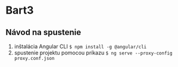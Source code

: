 # Bart3


## Návod na spustenie

1. inštalácia Angular CLI ```$ npm install -g @angular/cli```  
2. spustenie projektu pomocou príkazu ```$ ng serve --proxy-config proxy.conf.json```
